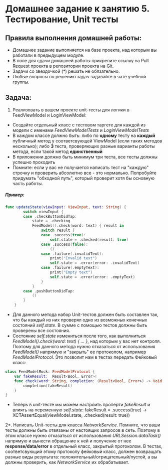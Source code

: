 # Домашнее задание к занятию 5. Тестирование, Unit тесты

## Правила выполнения домашней работы:

* Домашнее задание выполняется на базе проекта, над которым вы работали в предыдущем модуле. 
* В поле для сдачи домашней работы прикрепите ссылку на Pull Request проекта в репозитории проекта на Git.
* Задачи со звездочкой (*) решать не обязательно.
* Любые вопросы по решению задач задавайте в чате учебной группы.

## Задача:
1. Реализовать в вашем проекте unit-тесты для логики в FeedViewModel и LoginViewModel:
- Создайте отдельный класс с тестовом таргете для каждой из модели с именами _FeedViewModelTests_ и _LoginViewModelTests_
- В каждом классе должно быть:
 либо по **одному** тесту на **каждый** публичный метод у соответсвующей ViewModel (если таких методов несколько);
 либо **3** теста, проверяющих разные варианты работы метода, если такой метод **единственный**
- В приложении должно быть минимум три теста, все тесты должны успешно проходить
- Помните: если у вас не получается написать тест на "каждую" строчку и проверить абсолютно все - это нормально. Попробуйте придумать "обходной путь", который проверит хотя бы основную часть работы.

##### Пример:
```swift
func updateState(viewInput: ViewInput, text: String) {
        switch viewInput {
        case .checkButtonDidTap:
            state = .checking
            FeedModel().check(word: text) { result in
                switch result {
                case .success(true):
                    self.state = .checked(result: true)
                case .success(false):
                    ()
                case .failure(.invalidText):
                    print("Invalid text")
                    self.state = .error(error: .invalidText)
                case .failure(.emptyText):
                    print("Empty text")
                    self.state = .error(error: .emptyText)
                }
            }
        case .pushButtonDidTap:
            ()
        }
    }
```
- Для данного метода набор Unit-тестов должен быть составлен так, что бы каждый из них проверял одно из возможных конечных состояний _self.state_. В сумме с помощью тестов должны быть проверены все состояния.
- Состояние _self.state_ измениться после того, как выполниться _FeedModel().check(word: text) { ... }_, над которым у вас нет контроля. Поэтому для данного метода нужно отказаться от использования _FeedModel()_ напрямую и "закрыть" ее протоколом, например _FeedModelProtocol_. Это позволит нам в тестах передать Фейковый класс:
``` swift
class FeedModelMock: FeedModelProtocol {
    var fakeResult:  Result<Bool, Error>!
    func check(word: String, completion: (Result<Bool, Error>) -> Void) {
        completion(fakeResult)
    }
}
```
- Теперь в unit-тесте мы можем настроить проперти _fakeResult_ и влиять на переменную _self.state_:
fakeResult = .success(true) -> XCTAssertEqual(viewModel.state, .checked(result: true))

2*. Написать Unit-тесты для класса _NetworkService_. Помните, что ваши тесты должны быть отвязаны от настоящих запросов в сеть. Поэтому в этом классе нужно отказаться от использования _URLSession.dataTask()_  напрямую и вынести обращение к ней и получение от нее **response/data/error** в отдельный класс, закрытый протоколом. В тестах, соответсвующий этому протоколу фейковый класс, должен возвращать разные виды результата: положительный/отрицательный/пустой, а вы должны проверить, как _NetworkService_ их обрабатывает.



